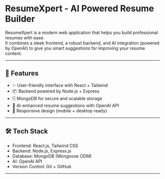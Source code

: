 # ResumeXpert - AI Powered Resume Builder

ResumeXpert is a modern web application that helps you build professional resumes with ease.  
It combines a sleek frontend, a robust backend, and AI integration (powered by OpenAI) to give you smart suggestions for improving your resume content.

---

## 🚀 Features
- ✨ User-friendly interface with React + Tailwind
- 📦 Backend powered by Node.js + Express
- 🗄️ MongoDB for secure and scalable storage
- 🤖 AI-enhanced resume suggestions with OpenAI API
- 🎨 Responsive design (mobile + desktop ready)

---

## 🛠️ Tech Stack
- Frontend: React.js, Tailwind CSS
- Backend: Node.js, Express.js
- Database: MongoDB (Mongoose ODM)
- AI: OpenAI API
- Version Control: Git + GitHub

---


